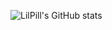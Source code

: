 ![LilPill's GitHub stats](https://github-readme-stats.vercel.app/api?username=lilpill&show_icons=true&theme=dracula)
